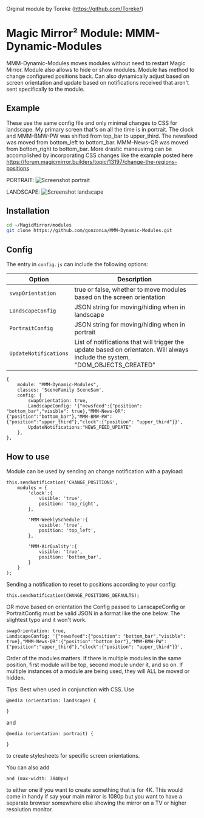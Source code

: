 Orginal module by Toreke (https://github.com/Toreke/)

# Magic Mirror² Module: MMM-Dynamic-Modules

MMM-Dynamic-Modules moves modules without need to restart Magic Mirror. Module also allows to hide or show modules. Module has method to change configured positions back.
Can also dynamically adjust based on screen orientation and update based on notifications received that aren't sent specifically to the module.  
## Example
These use the same config file and only minimal changes to CSS for landscape. My primary screen that's on all the time is in portrait. The clock and MMM-BMW-PW was shifted from top_bar to upper_third. 
The newsfeed was moved from bottom_left to bottom_bar. MMM-News-QR was moved from bottom_right to bottom_bar. More drastic maneuvirng can be accomplished by incorporating CSS changes like the example posted here https://forum.magicmirror.builders/topic/13197/change-the-regions-positions

PORTRAIT:
![Screenshot portrait](https://github.com/user-attachments/assets/9b0fc219-1092-4e34-8685-342ec2f9726c)

LANDSCAPE:
![Screenshot landscape](https://github.com/user-attachments/assets/90419c13-bf48-43ba-a245-47416667017e)


## Installation


```bash
cd ~/MagicMirror/modules
git clone https://github.com/gonzonia/MMM-Dynamic-Modules.git
```

## Config
The entry in `config.js` can include the following options:

<!-- prettier-ignore-start -->
| Option             | Description
|--------------------|-----------
| `swapOrientation`  | true or false, whether to move modules based on the screen orientation
| `LandscapeConfig`  | JSON string for moving/hiding when in landscape
| `PortraitConfig`   | JSON string for moving/hiding when in portrait
| `UpdateNotifications`| List of notifications that will trigger the update based on orientaton. Will always include the system, "DOM_OBJECTS_CREATED"


```
{
	module: "MMM-Dynamic-Modules",
	classes: 'SceneFamily SceneSam',
	config: {
		swapOrientation: true,
		LandscapeConfig: '{"newsfeed":{"position": "bottom_bar","visible": true},"MMM-News-QR":{"position":"bottom_bar"},"MMM-BMW-PW":{"position":"upper_third"},"clock":{"position": "upper_third"}}',
		UpdateNotifications:"NEWS_FEED_UPDATE"
	},
},
```

## How to use


Module can be used by sending an change notification with a payload:

```
this.sendNotification('CHANGE_POSITIONS', 
	modules = {
		'clock':{
			visible: 'true',
			position: 'top_right',
		},

		'MMM-WeeklySchedule':{
			visible: 'true',
			position: 'top_left',
		},

		'MMM-AirQuality':{
			visible: 'true',
			position: 'bottom_bar',
		}
	}
);
```

Sending a notification to reset to positions according to your config:

```
this.sendNotification(CHANGE_POSITIONS_DEFAULTS);
```

OR move based on orientation the Config passed to LanscapeConfig or PortraitConfig must be valid JSON in a format like the one below. The slightest typo and it won't work. 
```
swapOrientation: true,
LandscapeConfig: '{"newsfeed":{"position": "bottom_bar","visible": true},"MMM-News-QR":{"position":"bottom_bar"},"MMM-BMW-PW":{"position":"upper_third"},"clock":{"position": "upper_third"}}',
```

Order of the modules matters. If there is multiple modules in the same position, first module will be top, second module under it, and so on.
If multiple instances of a module are being used, they will ALL be moved or hidden. 

Tips:
Best when used in conjunction with CSS. 
Use
```
@media (orientation: landscape) { 

}
```
and 
```
@media (orientation: portrait) {

}
```
to create stylesheets for specific screen orientations. 

You can also add 

```
and (max-width: 3840px) 
```
to either one if you want to create something that is for 4K. This would come in handy if say your main mirror is 1080p but you want to have a separate browser somewhere else showing the mirror on a TV or higher resolution monitor. 

